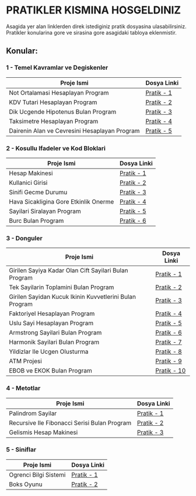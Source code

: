 # PRATIKLER KISMINA HOSGELDINIZ

Asagida yer alan linklerden direk istediginiz pratik dosyasina ulasabilirsiniz. Pratikler konularina gore ve sirasina gore asagidaki tabloya eklenmistir.

## Konular:

### 1 - Temel Kavramlar ve Degiskenler

| Proje Ismi | Dosya Linki |
| ---------- | ----------- |
| Not Ortalamasi Hesaplayan Program | [Pratik - 1](https://github.com/rrob1n/Java101Odevler/blob/main/Pratikler/NotOrtalamasiHesaplayanProgram/src/Main.java) |
| KDV Tutari Hesaplayan Program | [Pratik - 2](https://github.com/rrob1n/Java101Odevler/blob/main/Pratikler/KDVTutariHesaplayanProgram/src/Main.java) |
| Dik Ucgende Hipotenus Bulan Program | [Pratik - 3](https://github.com/rrob1n/Java101Odevler/blob/main/Pratikler/DikUcgendeHipotenusBulanProgram/src/Main.java) |
| Taksimetre Hesaplayan Program | [Pratik - 4](https://github.com/rrob1n/Java101Odevler/blob/main/Pratikler/TaksimetreHesaplayanProgram/src/Main.java) |
| Dairenin Alan ve Cevresini Hesaplayan Program | [Pratik - 5](https://github.com/rrob1n/Java101Odevler/blob/main/Pratikler/DaireninAlaniVeCevresiniHesaplayanProgram/src/Main.java) |

### 2 - Kosullu Ifadeler ve Kod Bloklari

| Proje Ismi | Dosya Linki |
| ---------- | ----------- |
| Hesap Makinesi | [Pratik - 1](https://github.com/rrob1n/Java101Odevler/blob/main/Pratikler/HesapMakinesi/src/Main.java) |
| Kullanici Girisi | [Pratik - 2](https://github.com/rrob1n/Java101Odevler/blob/main/Pratikler/KullaniciGirisi/src/Main.java) |
| Sinifi Gecme Durumu | [Pratik - 3](https://github.com/rrob1n/Java101Odevler/blob/main/Pratikler/SinifiGecmeDurumu/src/Main.java) |
| Hava Sicakligina Gore Etkinlik Onerme | [Pratik - 4](https://github.com/rrob1n/Java101Odevler/blob/main/Pratikler/HavaSicakliginaGoreEtkinlikOnerme/src/Main.java) |
| Sayilari Siralayan Program | [Pratik - 5](https://github.com/rrob1n/Java101Odevler/blob/main/Pratikler/SayilariSiralayanProgram/src/Main.java) |
| Burc Bulan Program | [Pratik - 6](https://github.com/rrob1n/Java101Odevler/blob/main/Pratikler/BurcBulanProgram/src/Main.java) |

### 3 - Donguler

| Proje Ismi | Dosya Linki |
| ---------- | ----------- |
| Girilen Sayiya Kadar Olan Cift Sayilari Bulan Program| [Pratik - 1](https://github.com/rrob1n/Java101Odevler/blob/main/Pratikler/GirilenSayiyaKadarOlanCiftSayilariBulanProgram/src/Main.java)
| Tek Sayilarin Toplamini Bulan Program | [Pratik - 2](https://github.com/rrob1n/Java101Odevler/blob/main/Pratikler/TekSayilarinToplaminiBulanProgram/src/Main.java) |
| Girilen Sayidan Kucuk Ikinin Kuvvetlerini Bulan Program | [Pratik - 3](https://github.com/rrob1n/Java101Odevler/blob/main/Pratikler/GirilenSayidanKucukIkininKuvvetleriniBulanProgram/src/Main.java) |
| Faktoriyel Hesaplayan Program | [Pratik - 4](https://github.com/rrob1n/Java101Odevler/blob/main/Pratikler/FaktoriyelHesaplayanProgram/src/Main.java) |
| Uslu Sayi Hesaplayan Program | [Pratik - 5](https://github.com/rrob1n/Java101Odevler/blob/main/Pratikler/UsluSayiHesaplayanProgram/src/Main.java) |
| Armstrong Sayilari Bulan Program | [Pratik - 6](https://github.com/rrob1n/Java101Odevler/blob/main/Pratikler/ArmstrongSayilariBulanProgram/src/Main.java) |
| Harmonik Sayilari Bulan Program | [Pratik - 7](https://github.com/rrob1n/Java101Odevler/blob/main/Pratikler/HarmonikSayilariBulanProgram/src/Main.java) |
| Yildizlar Ile Ucgen Olusturma | [Pratik - 8](https://github.com/rrob1n/Java101Odevler/blob/main/Pratikler/YildizlarIleUcgenYapimi/src/Main.java) |
| ATM Projesi | [Pratik - 9](https://github.com/rrob1n/Java101Odevler/blob/main/Pratikler/ATMProjesi/src/Main.java) |
| EBOB ve EKOK Bulan Program | [Pratik - 10](https://github.com/rrob1n/Java101Odevler/blob/main/Pratikler/EBOBveEKOKBulanProgram/src/Main.java) |

### 4 - Metotlar

| Proje Ismi | Dosya Linki |
| ---------- | ----------- |
| Palindrom Sayilar | [Pratik - 1](https://github.com/rrob1n/Java101Odevler/blob/main/Pratikler/PalindromSayilar/src/Main.java) |
| Recursive Ile Fibonacci Serisi Bulan Program | [Pratik - 2](https://github.com/rrob1n/Java101Odevler/blob/main/Pratikler/RecursiveIleFibonacciSerisiBulanProgram/src/Main.java) |
| Gelismis Hesap Makinesi | [Pratik - 3](https://github.com/rrob1n/Java101Odevler/blob/main/Pratikler/GelismisHesapMakinesi/src/Main.java) |

### 5 - Siniflar

| Proje Ismi | Dosya Linki |
| ---------- | ----------- |
| Ogrenci Bilgi Sistemi | [Pratik - 1](https://github.com/rrob1n/Java101Odevler/tree/main/Pratikler/OgrenciBilgiSistemi/src) |
| Boks Oyunu | [Pratik - 2](https://github.com/rrob1n/Java101Odevler/tree/main/Pratikler/BoksOyunu/src) |


